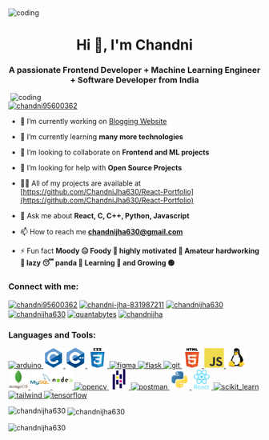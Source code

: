 <img align="center" alt="coding" width="1200" src="https://www.linkedin.com/in/chandni-jha-831987211/overlay/background-image/">
<h1 align="center">Hi 👋, I'm Chandni</h1>
<h3 align="center">A passionate Frontend Developer + Machine Learning Engineer + Software Developer from India</h3>
<img align="right" alt="coding" width="500" src="https://user-images.githubusercontent.com/74038190/221352975-94759904-aa4c-4032-a8ab-b546efb9c478.gif">
<p align="left"> <a href="https://twitter.com/chandni95600362" target="blank"><img src="https://img.shields.io/twitter/follow/chandni95600362?logo=twitter&style=for-the-badge" alt="chandni95600362" /></a> </p>

- 🔭 I’m currently working on [Blogging Website](https://blogging-website-psi.vercel.app/)

- 🌱 I’m currently learning **many more technologies**

- 👯 I’m looking to collaborate on **Frontend and ML projects**

- 🤝 I’m looking for help with **Open Source Projects**

- 👨‍💻 All of my projects are available at [https://github.com/ChandniJha630/React-Portfolio](https://github.com/ChandniJha630/React-Portfolio)

- 💬 Ask me about **React, C, C++, Python, Javascript**

- 📫 How to reach me **chandnijha630@gmail.com**

- ⚡ Fun fact **Moody 😑 Foody 🥘 highly motivated 🤠 Amateur hardworking 🔨 lazy 😴 panda 🐼 Learning 🏹 and Growing 🟢**

<h3 align="left">Connect with me:</h3>
<p align="left">
<a href="https://twitter.com/chandni95600362" target="blank"><img align="center" src="https://raw.githubusercontent.com/rahuldkjain/github-profile-readme-generator/master/src/images/icons/Social/twitter.svg" alt="chandni95600362" height="30" width="40" /></a>
<a href="https://linkedin.com/in/chandni-jha-831987211" target="blank"><img align="center" src="https://raw.githubusercontent.com/rahuldkjain/github-profile-readme-generator/master/src/images/icons/Social/linked-in-alt.svg" alt="chandni-jha-831987211" height="30" width="40" /></a>
<a href="https://instagram.com/chandnijha630" target="blank"><img align="center" src="https://raw.githubusercontent.com/rahuldkjain/github-profile-readme-generator/master/src/images/icons/Social/instagram.svg" alt="chandnijha630" height="30" width="40" /></a>
<a href="https://medium.com/chandnijha630" target="blank"><img align="center" src="https://raw.githubusercontent.com/rahuldkjain/github-profile-readme-generator/master/src/images/icons/Social/medium.svg" alt="chandnijha630" height="30" width="40" /></a>
<a href="https://www.youtube.com/c/quantabytes" target="blank"><img align="center" src="https://raw.githubusercontent.com/rahuldkjain/github-profile-readme-generator/master/src/images/icons/Social/youtube.svg" alt="quantabytes" height="30" width="40" /></a>
<a href="https://www.leetcode.com/chandnijha" target="blank"><img align="center" src="https://raw.githubusercontent.com/rahuldkjain/github-profile-readme-generator/master/src/images/icons/Social/leet-code.svg" alt="chandnijha" height="30" width="40" /></a>
</p>

<h3 align="left">Languages and Tools:</h3>
<p align="left"> <a href="https://www.arduino.cc/" target="_blank" rel="noreferrer"> <img src="https://cdn.worldvectorlogo.com/logos/arduino-1.svg" alt="arduino" width="40" height="40"/> </a> <a href="https://www.cprogramming.com/" target="_blank" rel="noreferrer"> <img src="https://raw.githubusercontent.com/devicons/devicon/master/icons/c/c-original.svg" alt="c" width="40" height="40"/> </a> <a href="https://www.w3schools.com/cpp/" target="_blank" rel="noreferrer"> <img src="https://raw.githubusercontent.com/devicons/devicon/master/icons/cplusplus/cplusplus-original.svg" alt="cplusplus" width="40" height="40"/> </a> <a href="https://www.w3schools.com/css/" target="_blank" rel="noreferrer"> <img src="https://raw.githubusercontent.com/devicons/devicon/master/icons/css3/css3-original-wordmark.svg" alt="css3" width="40" height="40"/> </a> <a href="https://www.figma.com/" target="_blank" rel="noreferrer"> <img src="https://www.vectorlogo.zone/logos/figma/figma-icon.svg" alt="figma" width="40" height="40"/> </a> <a href="https://flask.palletsprojects.com/" target="_blank" rel="noreferrer"> <img src="https://www.vectorlogo.zone/logos/pocoo_flask/pocoo_flask-icon.svg" alt="flask" width="40" height="40"/> </a> <a href="https://git-scm.com/" target="_blank" rel="noreferrer"> <img src="https://www.vectorlogo.zone/logos/git-scm/git-scm-icon.svg" alt="git" width="40" height="40"/> </a> <a href="https://www.w3.org/html/" target="_blank" rel="noreferrer"> <img src="https://raw.githubusercontent.com/devicons/devicon/master/icons/html5/html5-original-wordmark.svg" alt="html5" width="40" height="40"/> </a> <a href="https://developer.mozilla.org/en-US/docs/Web/JavaScript" target="_blank" rel="noreferrer"> <img src="https://raw.githubusercontent.com/devicons/devicon/master/icons/javascript/javascript-original.svg" alt="javascript" width="40" height="40"/> </a> <a href="https://www.linux.org/" target="_blank" rel="noreferrer"> <img src="https://raw.githubusercontent.com/devicons/devicon/master/icons/linux/linux-original.svg" alt="linux" width="40" height="40"/> </a> <a href="https://www.mongodb.com/" target="_blank" rel="noreferrer"> <img src="https://raw.githubusercontent.com/devicons/devicon/master/icons/mongodb/mongodb-original-wordmark.svg" alt="mongodb" width="40" height="40"/> </a> <a href="https://www.mysql.com/" target="_blank" rel="noreferrer"> <img src="https://raw.githubusercontent.com/devicons/devicon/master/icons/mysql/mysql-original-wordmark.svg" alt="mysql" width="40" height="40"/> </a> <a href="https://nodejs.org" target="_blank" rel="noreferrer"> <img src="https://raw.githubusercontent.com/devicons/devicon/master/icons/nodejs/nodejs-original-wordmark.svg" alt="nodejs" width="40" height="40"/> </a> <a href="https://opencv.org/" target="_blank" rel="noreferrer"> <img src="https://www.vectorlogo.zone/logos/opencv/opencv-icon.svg" alt="opencv" width="40" height="40"/> </a> <a href="https://pandas.pydata.org/" target="_blank" rel="noreferrer"> <img src="https://raw.githubusercontent.com/devicons/devicon/2ae2a900d2f041da66e950e4d48052658d850630/icons/pandas/pandas-original.svg" alt="pandas" width="40" height="40"/> </a> <a href="https://postman.com" target="_blank" rel="noreferrer"> <img src="https://www.vectorlogo.zone/logos/getpostman/getpostman-icon.svg" alt="postman" width="40" height="40"/> </a> <a href="https://www.python.org" target="_blank" rel="noreferrer"> <img src="https://raw.githubusercontent.com/devicons/devicon/master/icons/python/python-original.svg" alt="python" width="40" height="40"/> </a> <a href="https://reactjs.org/" target="_blank" rel="noreferrer"> <img src="https://raw.githubusercontent.com/devicons/devicon/master/icons/react/react-original-wordmark.svg" alt="react" width="40" height="40"/> </a> <a href="https://scikit-learn.org/" target="_blank" rel="noreferrer"> <img src="https://upload.wikimedia.org/wikipedia/commons/0/05/Scikit_learn_logo_small.svg" alt="scikit_learn" width="40" height="40"/> </a> <a href="https://tailwindcss.com/" target="_blank" rel="noreferrer"> <img src="https://www.vectorlogo.zone/logos/tailwindcss/tailwindcss-icon.svg" alt="tailwind" width="40" height="40"/> </a> <a href="https://www.tensorflow.org" target="_blank" rel="noreferrer"> <img src="https://www.vectorlogo.zone/logos/tensorflow/tensorflow-icon.svg" alt="tensorflow" width="40" height="40"/> </a> </p>

<p><img align="left" src="https://github-readme-stats.vercel.app/api/top-langs?username=chandnijha630&show_icons=true&locale=en&layout=compact" alt="chandnijha630" /></p>

<p>&nbsp;<img align="center" src="https://github-readme-stats.vercel.app/api?username=chandnijha630&show_icons=true&locale=en" alt="chandnijha630" /></p>

<p><img align="center" src="https://github-readme-streak-stats.herokuapp.com/?user=chandnijha630&" alt="chandnijha630" /></p>

<!--

# Hi there 👋 I am Chandni 🌙 ! Naam Toh Suna hi Hoga 😆

### How Can I contribute to your Repo 

-> I can Train a Machine Learning 🤖 and Deep Learning Model 🎰 for you <br/>
-> I can Make 🍵 a React website 💌 <br/>
-> I can fix bugs 🐛 in C, C++, Javascript 🍵, Python 🐍<br/>
-> I can make beautiful 💕 UI/UX 💙 (check my portfolio to know the magic I could bring )<br/>
-> I can solve your logical 💡and analytical Problems 🧠<br/>
-> I can contribute to your DSA 🪜 codes. <br/>

### Wanna Motivate Me 

-> Star ⭐ my project ⚓<br/>
-> Provide me some goodies 💘<br/>
-> Follow🚶 me on Github <br/>

### What Attracts Me 

-> Kick in the work 👊<br/>

### More About Me

-> Moody 😑 Foody 🥘 highly motivated 🤠 Amateur hardworking 🔨 lazy  😴 panda 🐼 Learning 🏹 and Growing 🟢<br/>
-> Poetry 🖋️ is my way of expression 🦊<br/>
-> Open To work 💻🖱️<br/>


**ChandniJha630/ChandniJha630** is a ✨ _special_ ✨ repository because its `README.md` (this file) appears on your GitHub profile.

Here are some ideas to get you started:

- 🔭 I’m currently working on ...
- 🌱 I’m currently learning ...
- 👯 I’m looking to collaborate on ...
- 🤔 I’m looking for help with ...
- 💬 Ask me about ...
- 📫 How to reach me: ...
- 😄 Pronouns: ...
- ⚡ Fun fact: ...
-->
